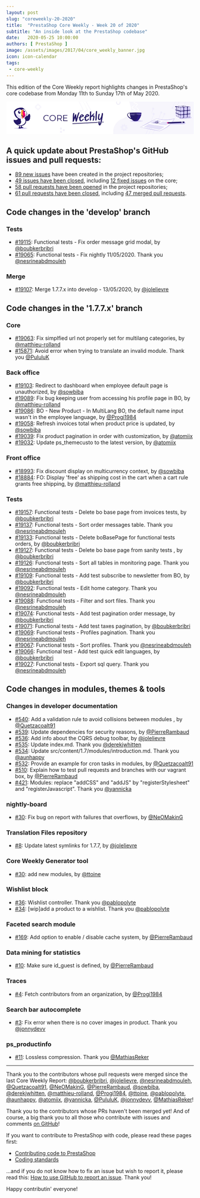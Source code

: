```yaml
---
layout: post
slug: "coreweekly-20-2020"
title:  "PrestaShop Core Weekly - Week 20 of 2020"
subtitle: "An inside look at the PrestaShop codebase"
date:   2020-05-25 10:00:00
authors: [ PrestaShop ]
image: /assets/images/2017/04/core_weekly_banner.jpg
icon: icon-calendar
tags:
 - core-weekly
---
```


This edition of the Core Weekly report highlights changes in PrestaShop's core codebase from Monday 11th to Sunday 17th of May 2020.

![Core Weekly banner](/assets/images/2018/12/banner-core-weekly.jpg)


## A quick update about PrestaShop's GitHub issues and pull requests:

- [89 new issues](https://github.com/search?q=org%3APrestaShop+is%3Apublic++-repo%3Aprestashop%2Fprestashop.github.io++is%3Aissue+created%3A2020-05-11..2020-05-17) have been created in the project repositories;
- [49 issues have been closed](https://github.com/search?q=org%3APrestaShop+is%3Apublic++-repo%3Aprestashop%2Fprestashop.github.io++is%3Aissue+closed%3A2020-05-11..2020-05-17), including [12 fixed issues](https://github.com/search?q=org%3APrestaShop+is%3Apublic++-repo%3Aprestashop%2Fprestashop.github.io++is%3Aissue+label%3Afixed+closed%3A2020-05-11..2020-05-17) on the core;
- [58 pull requests have been opened](https://github.com/search?q=org%3APrestaShop+is%3Apublic++-repo%3Aprestashop%2Fprestashop.github.io++is%3Apr+created%3A2020-05-11..2020-05-17) in the project repositories;
- [61 pull requests have been closed](https://github.com/search?q=org%3APrestaShop+is%3Apublic++-repo%3Aprestashop%2Fprestashop.github.io++is%3Apr+closed%3A2020-05-11..2020-05-17), including [47 merged pull requests](https://github.com/search?q=org%3APrestaShop+is%3Apublic++-repo%3Aprestashop%2Fprestashop.github.io++is%3Apr+merged%3A2020-05-11..2020-05-17).



## Code changes in the 'develop' branch


### Tests
* [#19115](https://github.com/PrestaShop/PrestaShop/pull/19115): Functional tests - Fix order message grid modal, by [@boubkerbribri](https://github.com/boubkerbribri)
* [#19065](https://github.com/PrestaShop/PrestaShop/pull/19065): Functional tests - Fix nightly 11/05/2020. Thank you [@nesrineabdmouleh](https://github.com/nesrineabdmouleh)


### Merge
* [#19107](https://github.com/PrestaShop/PrestaShop/pull/19107): Merge 1.7.7.x into develop - 13/05/2020, by [@jolelievre](https://github.com/jolelievre)


## Code changes in the '1.7.7.x' branch


### Core
* [#19063](https://github.com/PrestaShop/PrestaShop/pull/19063): Fix simplfied url not properly set for multilang categories, by [@matthieu-rolland](https://github.com/matthieu-rolland)
* [#15871](https://github.com/PrestaShop/PrestaShop/pull/15871): Avoid error when trying to translate an invalid module. Thank you [@PululuK](https://github.com/PululuK)


### Back office
* [#19103](https://github.com/PrestaShop/PrestaShop/pull/19103): Redirect to dashboard when employee default page is unauthorized, by [@sowbiba](https://github.com/sowbiba)
* [#19089](https://github.com/PrestaShop/PrestaShop/pull/19089): Fix bug keeping user from accessing his profile page in BO, by [@matthieu-rolland](https://github.com/matthieu-rolland)
* [#19086](https://github.com/PrestaShop/PrestaShop/pull/19086): BO - New Product - In MultiLang BO, the default name input wasn't in the employee language, by [@Progi1984](https://github.com/Progi1984)
* [#19058](https://github.com/PrestaShop/PrestaShop/pull/19058): Refresh invoices total when product price is updated, by [@sowbiba](https://github.com/sowbiba)
* [#19039](https://github.com/PrestaShop/PrestaShop/pull/19039): Fix product pagination in order with customization, by [@atomiix](https://github.com/atomiix)
* [#19032](https://github.com/PrestaShop/PrestaShop/pull/19032): Update ps_themecusto to the latest version, by [@atomiix](https://github.com/atomiix)


### Front office
* [#18993](https://github.com/PrestaShop/PrestaShop/pull/18993): Fix discount display on multicurrency context, by [@sowbiba](https://github.com/sowbiba)
* [#18884](https://github.com/PrestaShop/PrestaShop/pull/18884): FO: Display 'free' as shipping cost in the cart when a cart rule grants free shipping, by [@matthieu-rolland](https://github.com/matthieu-rolland)


### Tests
* [#19157](https://github.com/PrestaShop/PrestaShop/pull/19157): Functional tests - Delete bo base page from invoices tests, by [@boubkerbribri](https://github.com/boubkerbribri)
* [#19137](https://github.com/PrestaShop/PrestaShop/pull/19137): Functional tests - Sort order messages table. Thank you [@nesrineabdmouleh](https://github.com/nesrineabdmouleh)
* [#19133](https://github.com/PrestaShop/PrestaShop/pull/19133): Functional tests - Delete boBasePage for functional tests orders, by [@boubkerbribri](https://github.com/boubkerbribri)
* [#19127](https://github.com/PrestaShop/PrestaShop/pull/19127): Functional tests - Delete bo base page from sanity tests , by [@boubkerbribri](https://github.com/boubkerbribri)
* [#19126](https://github.com/PrestaShop/PrestaShop/pull/19126): Functional tests - Sort all tables in monitoring page. Thank you [@nesrineabdmouleh](https://github.com/nesrineabdmouleh)
* [#19109](https://github.com/PrestaShop/PrestaShop/pull/19109): Functional tests - Add test subscribe to newsletter from BO, by [@boubkerbribri](https://github.com/boubkerbribri)
* [#19092](https://github.com/PrestaShop/PrestaShop/pull/19092): Functional tests - Edit home category. Thank you [@nesrineabdmouleh](https://github.com/nesrineabdmouleh)
* [#19088](https://github.com/PrestaShop/PrestaShop/pull/19088): Functional tests - Filter and sort files. Thank you [@nesrineabdmouleh](https://github.com/nesrineabdmouleh)
* [#19074](https://github.com/PrestaShop/PrestaShop/pull/19074): Functional tests - Add test pagination order message, by [@boubkerbribri](https://github.com/boubkerbribri)
* [#19071](https://github.com/PrestaShop/PrestaShop/pull/19071): Functional tests - Add test taxes pagination, by [@boubkerbribri](https://github.com/boubkerbribri)
* [#19069](https://github.com/PrestaShop/PrestaShop/pull/19069): Functional tests - Profiles pagination. Thank you [@nesrineabdmouleh](https://github.com/nesrineabdmouleh)
* [#19067](https://github.com/PrestaShop/PrestaShop/pull/19067): Functional tests - Sort profiles. Thank you [@nesrineabdmouleh](https://github.com/nesrineabdmouleh)
* [#19066](https://github.com/PrestaShop/PrestaShop/pull/19066): Functional test - Add test quick edit languages, by [@boubkerbribri](https://github.com/boubkerbribri)
* [#19027](https://github.com/PrestaShop/PrestaShop/pull/19027): Functional tests - Export sql query. Thank you [@nesrineabdmouleh](https://github.com/nesrineabdmouleh)


## Code changes in modules, themes & tools


### Changes in developer documentation
* [#540](https://github.com/PrestaShop/docs/pull/540): Add a validation rule to avoid collisions between modules , by [@Quetzacoalt91](https://github.com/Quetzacoalt91)
* [#539](https://github.com/PrestaShop/docs/pull/539): Update dependencies for security reasons, by [@PierreRambaud](https://github.com/PierreRambaud)
* [#536](https://github.com/PrestaShop/docs/pull/536): Add info about the CQRS debug toolbar, by [@jolelievre](https://github.com/jolelievre)
* [#535](https://github.com/PrestaShop/docs/pull/535): Update index.md. Thank you [@derekjwhitten](https://github.com/derekjwhitten)
* [#534](https://github.com/PrestaShop/docs/pull/534): Update src/content/1.7/modules/introduction.md. Thank you [@aunhappy](https://github.com/aunhappy)
* [#532](https://github.com/PrestaShop/docs/pull/532): Provide an example for cron tasks in modules, by [@Quetzacoalt91](https://github.com/Quetzacoalt91)
* [#510](https://github.com/PrestaShop/docs/pull/510): Explain how to test pull requests and branches with our vagrant box, by [@PierreRambaud](https://github.com/PierreRambaud)
* [#421](https://github.com/PrestaShop/docs/pull/421): Modules: replace "addCSS" and "addJS" by "registerStylesheet" and "registerJavascript". Thank you [@yannicka](https://github.com/yannicka)


### nightly-board
* [#30](https://github.com/PrestaShop/nightly-board/pull/30): Fix bug on report with failures that overflows, by [@NeOMakinG](https://github.com/NeOMakinG)


### Translation Files repository
* [#8](https://github.com/PrestaShop/TranslationFiles/pull/8): Update latest symlinks for 1.7.7, by [@jolelievre](https://github.com/jolelievre)


### Core Weekly Generator tool
* [#30](https://github.com/PrestaShop/core-weekly-generator/pull/30): add new modules, by [@ttoine](https://github.com/ttoine)


### Wishlist block
* [#36](https://github.com/PrestaShop/blockwishlist/pull/36): Wishlist controller. Thank you [@pablopolyte](https://github.com/pablopolyte)
* [#34](https://github.com/PrestaShop/blockwishlist/pull/34): [wip]add a product to a wishlist. Thank you [@pablopolyte](https://github.com/pablopolyte)


### Faceted search module
* [#169](https://github.com/PrestaShop/ps_facetedsearch/pull/169): Add option to enable / disable cache system, by [@PierreRambaud](https://github.com/PierreRambaud)


### Data mining for statistics
* [#10](https://github.com/PrestaShop/statsdata/pull/10): Make sure id_guest is defined, by [@PierreRambaud](https://github.com/PierreRambaud)


### Traces
* [#4](https://github.com/PrestaShop/traces/pull/4): Fetch contributors from an organization, by [@Progi1984](https://github.com/Progi1984)


### Search bar autocomplete
* [#3](https://github.com/PrestaShop/ps_searchbarjqauto/pull/3): Fix error when there is no cover images in product. Thank you [@jonnydevv](https://github.com/jonnydevv)


### ps_productinfo
* [#11](https://github.com/PrestaShop/ps_productinfo/pull/11): Lossless compression. Thank you [@MathiasReker](https://github.com/MathiasReker)


<hr />

Thank you to the contributors whose pull requests were merged since the last Core Weekly Report: [@boubkerbribri](https://github.com/boubkerbribri), [@jolelievre](https://github.com/jolelievre), [@nesrineabdmouleh](https://github.com/nesrineabdmouleh), [@Quetzacoalt91](https://github.com/Quetzacoalt91), [@NeOMakinG](https://github.com/NeOMakinG), [@PierreRambaud](https://github.com/PierreRambaud), [@sowbiba](https://github.com/sowbiba), [@derekjwhitten](https://github.com/derekjwhitten), [@matthieu-rolland](https://github.com/matthieu-rolland), [@Progi1984](https://github.com/Progi1984), [@ttoine](https://github.com/ttoine), [@pablopolyte](https://github.com/pablopolyte), [@aunhappy](https://github.com/aunhappy), [@atomiix](https://github.com/atomiix), [@yannicka](https://github.com/yannicka), [@PululuK](https://github.com/PululuK), [@jonnydevv](https://github.com/jonnydevv), [@MathiasReker](https://github.com/MathiasReker)!

Thank you to the contributors whose PRs haven't been merged yet! And of course, a big thank you to all those who contribute with issues and comments [on GitHub](https://github.com/PrestaShop/PrestaShop)!

If you want to contribute to PrestaShop with code, please read these pages first:

 * [Contributing code to PrestaShop](https://devdocs.prestashop.com/1.7/contribute/contribution-guidelines/)
 * [Coding standards](https://devdocs.prestashop.com/1.7/development/coding-standards/)

...and if you do not know how to fix an issue but wish to report it, please read this: [How to use GitHub to report an issue](https://devdocs.prestashop.com/1.7/contribute/contribute-reporting-issues/). Thank you!

Happy contributin' everyone!
